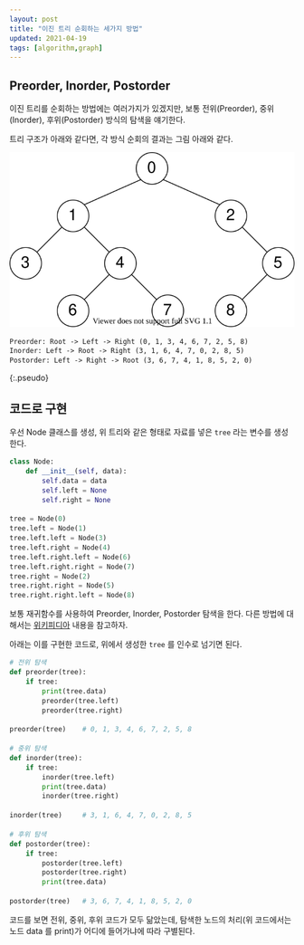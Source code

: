 ```yaml
---
layout: post
title: "이진 트리 순회하는 세가지 방법"
updated: 2021-04-19
tags: [algorithm,graph]
---
```


## Preorder, Inorder, Postorder

이진 트리를 순회하는 방법에는 여러가지가 있겠지만, 보통 전위(Preorder), 중위(Inorder), 후위(Postorder) 방식의 탐색을 얘기한다.

트리 구조가 아래와 같다면, 각 방식 순회의 결과는 그림 아래와 같다.

![그림00](/img/algorithm/algorithm-0024.svg)

```txt
Preorder: Root -> Left -> Right (0, 1, 3, 4, 6, 7, 2, 5, 8)
Inorder: Left -> Root -> Right (3, 1, 6, 4, 7, 0, 2, 8, 5)
Postorder: Left -> Right -> Root (3, 6, 7, 4, 1, 8, 5, 2, 0)
```
{:.pseudo}

## 코드로 구현

우선 Node 클래스를 생성, 위 트리와 같은 형태로 자료를 넣은 `tree` 라는 변수를 생성한다.

```python
class Node:
    def __init__(self, data):
        self.data = data
        self.left = None
        self.right = None

tree = Node(0)
tree.left = Node(1)
tree.left.left = Node(3)
tree.left.right = Node(4)
tree.left.right.left = Node(6)
tree.left.right.right = Node(7)
tree.right = Node(2)
tree.right.right = Node(5)
tree.right.right.left = Node(8)
```

보통 재귀함수를 사용하여 Preorder, Inorder, Postorder 탐색을 한다. 다른 방법에 대해서는 [위키피디아](https://en.wikipedia.org/wiki/Tree_traversal) 내용을 참고하자.

아래는 이를 구현한 코드로, 위에서 생성한 `tree` 를 인수로 넘기면 된다.

```python
# 전위 탐색
def preorder(tree):
    if tree:
        print(tree.data)
        preorder(tree.left)
        preorder(tree.right)

preorder(tree)    # 0, 1, 3, 4, 6, 7, 2, 5, 8

# 중위 탐색
def inorder(tree):
    if tree:
        inorder(tree.left)
        print(tree.data)
        inorder(tree.right)

inorder(tree)     # 3, 1, 6, 4, 7, 0, 2, 8, 5

# 후위 탐색
def postorder(tree):
    if tree:
        postorder(tree.left)
        postorder(tree.right)
        print(tree.data)

postorder(tree)   # 3, 6, 7, 4, 1, 8, 5, 2, 0
```

코드를 보면 전위, 중위, 후위 코드가 모두 닮았는데, 탐색한 노드의 처리(위 코드에서는 노드 data 를 print)가 어디에 들어가냐에 따라 구별된다.